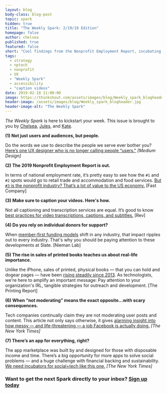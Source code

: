 ```yaml
---
layout: blog
body-class: blog-post
topic: spark
hidden: true
title: "The Weekly Spark: 2/19/19 Edition"
homepage: false
author: chelsea
published: true
featured: false
short: "Cool findings from the Nonprofit Employment Report, incubating solutions to social problems, and opting for more human-centered language."
tags:
  - strategy
  - nptech
  - nonprofit
  - UX
  - "Weekly Spark"
  - accessibility
  - "caption videos"
date: 2019-02-18 11:00:00
image: https://thinkshout.com/assets/images/blog/Weekly_spark_blogheader.jpg
header-image: /assets/images/blog/Weekly_spark_blogheader.jpg
header-image-alt: "The Weekly Spark"
---
```


_The Weekly Spark_ is here to kickstart your week. This issue is brought to you by [Chelsea](https://thinkshout.com/team/chelsea/), [Jules](https://thinkshout.com/team/jules/), and [Kate](https://thinkshout.com/team/kate/).

**(1) Not just users and audiences, but people.**

Do the words we use to describe the people we serve ever bother you? [Here’s one UX designer who is no longer calling people “users."](https://medium.com/s/user-friendly/why-im-done-saying-user-user-experience-and-ux-in-2019-4fdfc6b7de23) _[Medium Design]_

**(2) The 2019 Nonprofit Employment Report is out.**

In terms of national employment rate, it’s pretty easy to see how the `#1` and `#2` spots would go to retail trade and accommodation and food services. [But `#3` is the nonprofit industry? That’s a lot of value to the US economy.](https://www.fastcompany.com/90305058/these-4-charts-illustrate-how-valuable-nonprofits-are-to-the-u-s-economy)  [Fast Company]

**(3) Make sure to caption your videos. Here's how.**

Not all captioning and transcription services are equal. It’s good to know [best practices for video transcriptions, captions, and subtitles.](https://www.rev.com/blog/video-captions-different-methods) [Rev]

**(4) Do you rely on individual donors for support?**

When [member-first funding models](http://www.niemanlab.org/2019/02/with-supporting-cast-slate-wants-to-build-the-paid-membership-layer-of-podcasting/) shift in any industry, that impact ripples out to every industry. That's why you should be paying attention to these developments at Slate. [Nieman Lab]

**(5) The rise in sales of printed books teaches us about real-life importance.**

Unlike the iPhone, sales of printed, physical books — that you can hold and dogear pages — have been [rising steadily since 2013](http://theprintingreport.com/2018/05/03/the-rise-in-popularity-of-printed-books-continues/). As technologists, we're here to amplify an important message: Pay attention to your organization's IRL, tangible strategies for outreach and development. [The Printing Report]

**(6) When “not moderating” means the exact opposite...with scary consequences.**

Tech companies continually claim they are not moderating user posts and content. This article not only says otherwise, it gives [alarming insight into how messy — and life-threatening — a job Facebook is actually doing.](https://www.nytimes.com/2018/12/27/world/facebook-moderators.html) _[The New York Times]_


**(7) There’s an app for everything, right?**

The app marketplace was built by and designed for those with disposable income and time. There’s a big opportunity for more apps to solve social problems — and a huge challenge with financial backing and sustainability. [We need incubators for social+tech like this one.](https://www.nytimes.com/2019/02/12/opinion/start-ups-apps-social-impact.html) _[The New York Times]_


### Want to get the next Spark directly to your inbox? [**Sign up today**](http://eepurl.com/dFrmtn)
